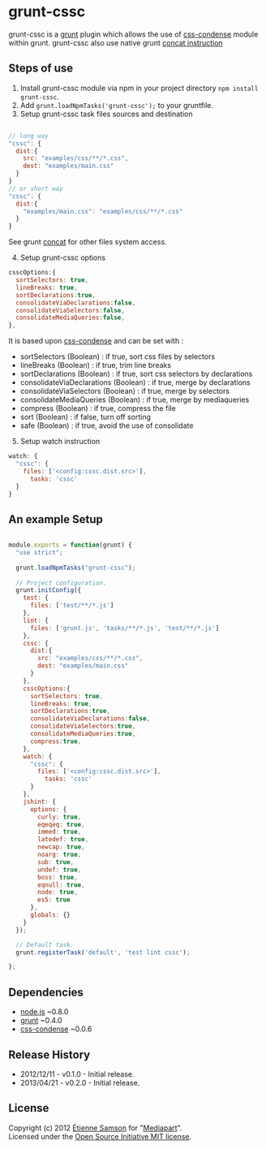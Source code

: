 # grunt-cssc

grunt-cssc is a [grunt](https://github.com/gruntjs/grunt) plugin which allows the use of [css-condense](https://github.com/rstacruz/css-condense) module within grunt.
grunt-cssc also use native grunt [concat instruction](https://github.com/gruntjs/grunt/blob/master/docs/task_concat.md)


## Steps of use

1. Install grunt-cssc module via npm in your project directory `npm install grunt-cssc`.
2. Add `grunt.loadNpmTasks('grunt-cssc');` to your gruntfile.
3. Setup grunt-cssc task files sources and destination  

```javascript

// long way
"cssc": {
  dist:{
    src: "examples/css/**/*.css",
    dest: "examples/main.css"
  }
}
// or short way
"cssc": {
  dist:{
    "examples/main.css": "examples/css/**/*.css"
  }
}
```
See grunt [concat](https://github.com/gruntjs/grunt/blob/master/docs/task_concat.md) for other files system access.

4. Setup grunt-cssc options  

```javascript
csscOptions:{
  sortSelectors: true,
  lineBreaks: true,
  sortDeclarations:true,
  consolidateViaDeclarations:false,
  consolidateViaSelectors:false,
  consolidateMediaQueries:false,
},

```
It is based upon [css-condense](https://github.com/rstacruz/css-condense#command-line-usage) and can be set with :

* sortSelectors (Boolean) : if true, sort css files by selectors
* lineBreaks (Boolean) : if true, trim line breaks
* sortDeclarations (Boolean) : if true, sort css selectors by declarations
* consolidateViaDeclarations (Boolean) : if true, merge by declarations
* consolidateViaSelectors (Boolean) : if true, merge by selectors
* consolidateMediaQueries (Boolean) : if true, merge by mediaqueries
* compress (Boolean) : if true, compress the file
* sort (Boolean) : if false, turn off sorting
* safe (Boolean) : if true, avoid the use of consolidate

5. Setup watch instruction  

```javascript
watch: {
  "cssc": {
    files: ['<config:cssc.dist.src>'],
      tasks: 'cssc'
  }
}
```

## An example Setup

```javascript

module.exports = function(grunt) {
  "use strict";
  
  grunt.loadNpmTasks("grunt-cssc");
  
  // Project configuration.
  grunt.initConfig({
    test: {
      files: ['test/**/*.js']
    },
    lint: {
      files: ['grunt.js', 'tasks/**/*.js', 'test/**/*.js']
    },
    cssc: {
      dist:{
        src: "examples/css/**/*.css",
        dest: "examples/main.css"
      }
    },
    csscOptions:{
      sortSelectors: true,
      lineBreaks: true,
      sortDeclarations:true,
      consolidateViaDeclarations:false,
      consolidateViaSelectors:true,
      consolidateMediaQueries:true,
      compress:true,
    },
    watch: {
      "cssc": {
        files: ['<config:cssc.dist.src>'],
          tasks: 'cssc'
      }
    },
    jshint: {
      options: {
        curly: true,
        eqeqeq: true,
        immed: true,
        latedef: true,
        newcap: true,
        noarg: true,
        sub: true,
        undef: true,
        boss: true,
        eqnull: true,
        node: true,
        es5: true
      },
      globals: {}
    }
  });

  // Default task.
  grunt.registerTask('default', 'test lint cssc');

};

```

## Dependencies
* [node.js](http://nodejs.org/) ~0.8.0
* [grunt](https://github.com/gruntjs/grunt) ~0.4.0
* [css-condense](https://github.com/rstacruz/css-condense) ~0.0.6

## Release History

* 2012/12/11 - v0.1.0 - Initial release.
* 2013/04/21 - v0.2.0 - Initial release.

## License
Copyright (c) 2012 [Étienne Samson](https://github.com/etiennesamson) for "[Mediapart](https://github.com/mediapart)".  
Licensed under the [Open Source Initiative MIT license](http://opensource.org/licenses/MIT).